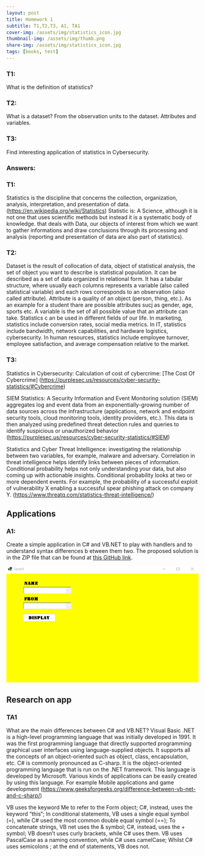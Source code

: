 ```yaml
---
layout: post
title: Homework 1
subtitle: T1,T2,T3, A1, TA1
cover-img: /assets/img/statistics_icon.jpg
thumbnail-img: /assets/img/thumb.png
share-img: /assets/img/statistics_icon.jpg
tags: [books, test]
---
```


### T1: 
What is the definition of statistics?
### T2: 
What is a dataset? From the observation units to the dataset. Attributes and variables.
### T3: 
Find interesting application of statistics in Cybersecurity.

### Answers:
### T1: 
Statistics is the discipline that concerns the collection, organization, analysis, interpretation, and presentation of data. 
(https://en.wikipedia.org/wiki/Statistics)
Statistic is:
A Science, although it is not one that uses scientific methods but instead it is a systematic body of knowledge.
that deals with Data, our objects of interest from which we want to gather informations and draw conclusions through its processing and analysis (reporting and presentation of data are also part of statistics).

### T2: 
Dataset is the result of collocation of data, object of statistical analysis, the set of object you want to describe is statistical population. It can be described as a set of data organized in relational form. It has a tabular structure, where usually each columns represents a variable (also called statistical variable) and each rows corresponds to an observation (also called attribute).
Attribute is a quality of an object (person, thing, etc.). As an example for a student thare are possible attributes sucj as gender, age, sports etc. A variable is the set of all possible value that an attribute can take.
Statistics c an be used in different fields of our life. In marketing, statistics include conversion rates, social media metrics. In IT, statistics include bandwidth, network capabilities, and hardware logistics, cybersecurity. In human resources, statistics include employee turnover, employee satisfaction, and average compensation relative to the market.

### T3: 
Statistics in Cybersecurity:
Calculation of cost of cybercrime: [The Cost Of Cybercrime] (https://purplesec.us/resources/cyber-security-statistics/#Cybercrime)

SIEM Statistics: A Security Information and Event Monitoring solution (SIEM) aggregates log and event data from an exponentially-growing number of data sources across the infrastructure (applications, network and endpoint security tools, cloud monitoring tools, identity providers, etc.). This data is then analyzed using predefined threat detection rules and queries to identify suspicious or unauthorized behavior (https://purplesec.us/resources/cyber-security-statistics/#SIEM)

Statistics and Cyber Threat Intelligence: investigating the relationship between two variables, for example, malware and adversary. Correlation in threat intelligence helps identify links between pieces of information.  Conditional probability helps not only understanding your data, but also coming up with actionable insights. Conditional probability looks at two or more dependent events. For example, the probability of a successful exploit of vulnerability X enabling a successful spear phishing attack on company Y. (https://www.threatq.com/statistics-threat-intelligence/)


## Applications
### A1: 
Create a simple application in C# and VB.NET to play with handlers and to understand syntax differences b
etween them two.
The proposed solution is in the ZIP file that can be found at [this GitHub link](https://github.com/loris30/StatisticsHomework/).

![](/assets/GIF/Homework1GIF.gif)

## Research on app
### TA1 
What are the main differences between C# and VB.NET?
Visual Basic .NET is a high-level programming language that was initially developed in 1991. It was the first programming language that directly supported programming graphical user interfaces using language-supplied objects. It supports all the concepts of an object-oriented such as object, class, encapsulation, etc.
C# is commonly pronounced as C-sharp. It is the object-oriented programming language that is run on the .NET framework. This language is developed by Microsoft. Various kinds of applications can be easily created by using this language. For example Mobile applications and game development 
(https://www.geeksforgeeks.org/difference-between-vb-net-and-c-sharp/)

VB uses the keyword Me to refer to the Form object; C#, instead, uses the keyword “this“;
In conditional statements, VB uses a single equal symbol (=), while C# used the most common double equal symbol (==);
To concatenate strings, VB net uses the & symbol; C#, instead, uses the + symbol;
VB doesn’t uses curly brackets, while C# uses them.
VB uses PascalCase as a naming convention, while C# uses camelCase;
Whilst C# uses semicolons ; at the end of statements, VB does not.
